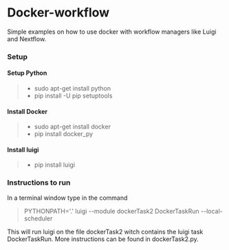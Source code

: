 # Docker-workflow
Simple examples on how to use docker with workflow managers like Luigi and Nextflow. 

### Setup

#### Setup Python
> - sudo apt-get install python
> - pip install -U pip setuptools

#### Install Docker
> - sudo apt-get install docker
> - pip install docker_py

#### Install luigi
> - pip install luigi

### Instructions to run
In a terminal window type in the command

> PYTHONPATH='.' luigi --module dockerTask2 DockerTaskRun --local-scheduler

This will run luigi on the file dockerTask2 witch contains the luigi task DockerTaskRun. More instructions can be found in dockerTask2.py. 
